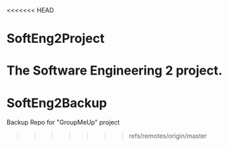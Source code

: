 <<<<<<< HEAD
# SoftEng2Project
The Software Engineering 2 project.
=======
# SoftEng2Backup
Backup Repo for "GroupMeUp" project
>>>>>>> refs/remotes/origin/master
